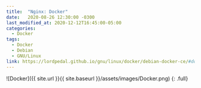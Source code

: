 ```yaml
---
title:  "Nginx: Docker"
date:   2020-08-26 12:30:00 -0300
last_modified_at: 2020-12-12T16:45:00-05:00
categories:
  - Docker
tags:
  - Docker
  - Debian
  - GNU/Linux
link: https://lordpedal.github.io/gnu/linux/docker/debian-docker-ce/#docker-nginx
---
```


![Docker]({{ site.url }}{{ site.baseurl }}/assets/images/Docker.png)
{: .full}
